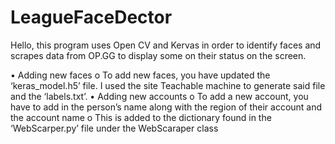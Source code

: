 # LeagueFaceDector
 
Hello, this program uses Open CV and Kervas in order to identify faces and scrapes data from OP.GG to display some on their status on the screen. 

•	Adding new faces
		o	To add new faces, you have updated the ‘keras_model.h5’ file. I used the site Teachable machine to generate said file and the ‘labels.txt’.
•	Adding new accounts
		o	To add a new account, you have to add in the person’s name along with the region of their account and the account name
		o	This is added to the dictionary found in the ‘WebScarper.py’ file under the WebScaraper class
